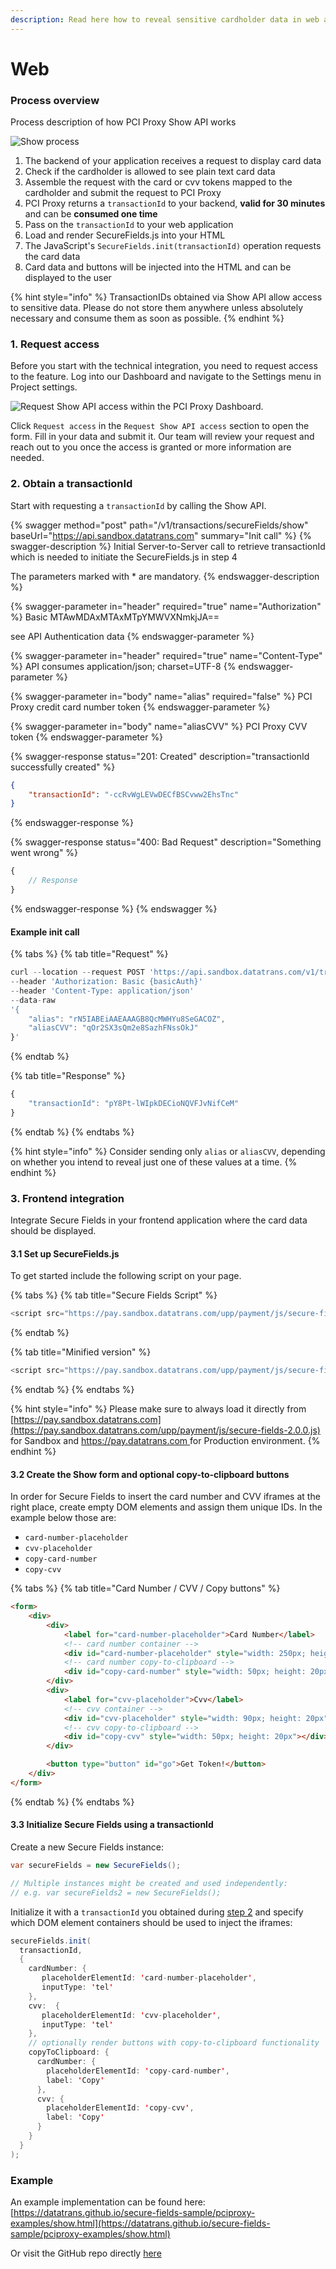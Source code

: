 ```yaml
---
description: Read here how to reveal sensitive cardholder data in web applications
---
```


# Web

### Process overview

Process description of how PCI Proxy Show API works

![Show process](<../../../.gitbook/assets/Show process.png>)

1. The backend of your application receives a request to display card data
2. Check if the cardholder is allowed to see plain text card data
3. Assemble the request with the card or cvv tokens mapped to the cardholder and submit the request to PCI Proxy
4. PCI Proxy returns a `transactionId` to your backend, **valid for 30 minutes** and can be **consumed one time**
5. Pass on the `transactionId` to your web application
6. Load and render SecureFields.js into your HTML
7. The JavaScript's `SecureFields.init(transactionId)` operation requests the card data
8. Card data and buttons will be injected into the HTML and can be displayed to the user

{% hint style="info" %}
TransactionIDs obtained via Show API allow access to sensitive data. Please do not store them anywhere unless absolutely necessary and consume them as soon as possible.
{% endhint %}

### 1. Request access

Before you start with the technical integration, you need to request access to the feature. Log into our Dashboard and navigate to the Settings menu in Project settings.&#x20;

![Request Show API access within the PCI Proxy Dashboard.](<../../../.gitbook/assets/Request Show access.png>)

Click `Request access` in the `Request Show API access` section to open the form. Fill in your data and submit it. Our team will review your request and reach out to you once the access is granted or more information are needed.

### 2. Obtain a transactionId

Start with requesting a `transactionId` by calling the Show API.

{% swagger method="post" path="/v1/transactions/secureFields/show" baseUrl="https://api.sandbox.datatrans.com" summary="Init call" %}
{% swagger-description %}
Initial Server-to-Server call to retrieve transactionId which is needed to initiate the SecureFields.js in step 4

The parameters marked with \* are mandatory.
{% endswagger-description %}

{% swagger-parameter in="header" required="true" name="Authorization" %}
Basic MTAwMDAxMTAxMTpYMWVXNmkjJA==

see API Authentication data
{% endswagger-parameter %}

{% swagger-parameter in="header" required="true" name="Content-Type" %}
API consumes application/json; charset=UTF-8
{% endswagger-parameter %}

{% swagger-parameter in="body" name="alias" required="false" %}
PCI Proxy credit card number token
{% endswagger-parameter %}

{% swagger-parameter in="body" name="aliasCVV" %}
PCI Proxy CVV token
{% endswagger-parameter %}

{% swagger-response status="201: Created" description="transactionId successfully created" %}
```json
{
    "transactionId": "-ccRvWgLEVwDECfBSCvww2EhsTnc"
}
```
{% endswagger-response %}

{% swagger-response status="400: Bad Request" description="Something went wrong" %}
```javascript
{
    // Response
}
```
{% endswagger-response %}
{% endswagger %}

#### Example init call

{% tabs %}
{% tab title="Request" %}
```javascript
curl --location --request POST 'https://api.sandbox.datatrans.com/v1/transactions/secureFields/show'
--header 'Authorization: Basic {basicAuth}'
--header 'Content-Type: application/json'
--data-raw 
'{ 
    "alias": "rN5IABEiAAEAAAGB8QcMWHYu8SeGACOZ", 
    "aliasCVV": "qOr2SX3sQm2e8SazhFNssOkJ" 
}'

```
{% endtab %}

{% tab title="Response" %}
```javascript
{
    "transactionId": "pY8Pt-lWIpkDECioNQVFJvNifCeM"
}
```
{% endtab %}
{% endtabs %}

{% hint style="info" %}
Consider sending only `alias` or `aliasCVV`, depending on whether you intend to reveal just one of these values at a time.
{% endhint %}

### 3. Frontend integration

Integrate Secure Fields in your frontend application where the card data should be displayed.&#x20;

#### 3.1 Set up SecureFields.js

To get started include the following script on your page.&#x20;

{% tabs %}
{% tab title="Secure Fields Script" %}
```javascript
<script src="https://pay.sandbox.datatrans.com/upp/payment/js/secure-fields-2.0.0.js"></script>
```
{% endtab %}

{% tab title="Minified version" %}
```javascript
<script src="https://pay.sandbox.datatrans.com/upp/payment/js/secure-fields-2.0.0.min.js"></script>
```
{% endtab %}
{% endtabs %}

{% hint style="info" %}
Please make sure to always load it directly from [https://pay.sandbox.datatrans.com](https://pay.sandbox.datatrans.com/upp/payment/js/secure-fields-2.0.0.js) for Sandbox and [https://pay.datatrans.com ](https://pay.datatrans.com)for Production environment.&#x20;
{% endhint %}

#### 3.2 Create the Show form and optional copy-to-clipboard buttons

In order for Secure Fields to insert the card number and CVV iframes at the right place, create empty DOM elements and assign them unique IDs. In the example below those are:

* `card-number-placeholder`
* `cvv-placeholder`
* `copy-card-number`
* `copy-cvv`

{% tabs %}
{% tab title="Card Number / CVV / Copy buttons" %}
```html
<form>
    <div>
        <div>
            <label for="card-number-placeholder">Card Number</label>
            <!-- card number container -->
            <div id="card-number-placeholder" style="width: 250px; height: 20px;"></div>
            <!-- card number copy-to-clipboard -->
            <div id="copy-card-number" style="width: 50px; height: 20px"></div>
        </div>
        <div>
            <label for="cvv-placeholder">Cvv</label>
            <!-- cvv container -->
            <div id="cvv-placeholder" style="width: 90px; height: 20px"></div>
            <!-- cvv copy-to-clipboard -->
            <div id="copy-cvv" style="width: 50px; height: 20px"></div>
        </div>

        <button type="button" id="go">Get Token!</button>
    </div>
</form>
```
{% endtab %}
{% endtabs %}

#### 3.3 Initialize Secure Fields using a transactionId

Create a new Secure Fields instance:

```java
var secureFields = new SecureFields();

// Multiple instances might be created and used independently:
// e.g. var secureFields2 = new SecureFields();
```

Initialize it with a `transactionId` you obtained during [step 2](./#2.-obtain-a-transactionid) and specify which DOM element containers should be used to inject the iframes:

```java
secureFields.init(
  transactionId,
  {
    cardNumber: {
       placeholderElementId: 'card-number-placeholder',
       inputType: 'tel'
    },
    cvv:  {
       placeholderElementId: 'cvv-placeholder',
       inputType: 'tel'
    },
    // optionally render buttons with copy-to-clipboard functionality
    copyToClipboard: {
      cardNumber: {
        placeholderElementId: 'copy-card-number',
        label: 'Copy'
      },
      cvv: {
        placeholderElementId: 'copy-cvv',
        label: 'Copy'
      }
    }
  }
);
```

### Example

An example implementation can be found here: [https://datatrans.github.io/secure-fields-sample/pciproxy-examples/show.html](https://datatrans.github.io/secure-fields-sample/pciproxy-examples/show.html)

Or visit the GitHub repo directly [here](https://github.com/datatrans/secure-fields-sample/blob/master/pciproxy-examples/show.html)

##
